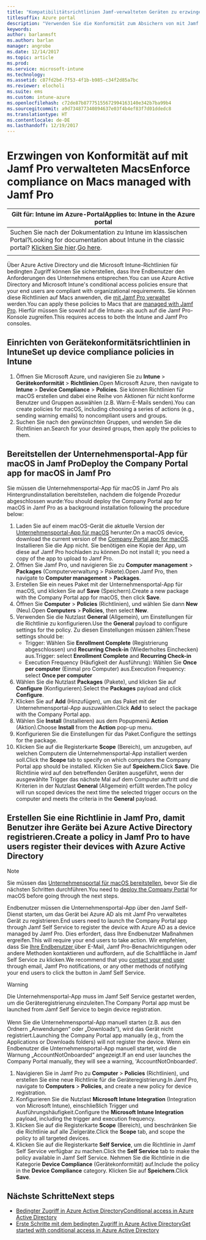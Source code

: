 ```yaml
---
title: "Kompatibilitätsrichtlinien Jamf-verwalteten Geräten zu erzwingen"
titlesuffix: Azure portal
description: "Verwenden Sie die Konformität zum Absichern von mit Jamf verwalteten Geräten."
keywords: 
author: barlanmsft
ms.author: barlan
manager: angrobe
ms.date: 12/14/2017
ms.topic: article
ms.prod: 
ms.service: microsoft-intune
ms.technology: 
ms.assetid: c87fd2bd-7f53-4f1b-b985-c34f2d85a7bc
ms.reviewer: elocholi
ms.suite: ems
ms.custom: intune-azure
ms.openlocfilehash: c72de87b87775155672994163140e342b7ba99b4
ms.sourcegitcommit: a9d734877340894637e03f4b4ef83f7d01ddedc8
ms.translationtype: HT
ms.contentlocale: de-DE
ms.lasthandoff: 12/19/2017
---
```

# <a name="enforce-compliance-on-macs-managed-with-jamf-pro"></a><span data-ttu-id="34dff-103">Erzwingen von Konformität auf mit Jamf Pro verwalteten Macs</span><span class="sxs-lookup"><span data-stu-id="34dff-103">Enforce compliance on Macs managed with Jamf Pro</span></span>

|<span data-ttu-id="34dff-104">Gilt für: Intune im Azure-Portal</span><span class="sxs-lookup"><span data-stu-id="34dff-104">Applies to: Intune in the Azure portal</span></span> |
|--|
|<span data-ttu-id="34dff-105">Suchen Sie nach der Dokumentation zu Intune im klassischen Portal?</span><span class="sxs-lookup"><span data-stu-id="34dff-105">Looking for documentation about Intune in the classic portal?</span></span> <span data-ttu-id="34dff-106">[Klicken Sie hier](/intune/introduction-intune?toc=/intune-classic/toc.json).</span><span class="sxs-lookup"><span data-stu-id="34dff-106">[Go here](/intune/introduction-intune?toc=/intune-classic/toc.json).</span></span>|
| |

<span data-ttu-id="34dff-107">Über Azure Active Directory und die Microsoft Intune-Richtlinien für bedingten Zugriff können Sie sicherstellen, dass Ihre Endbenutzer den Anforderungen des Unternehmens entsprechen.</span><span class="sxs-lookup"><span data-stu-id="34dff-107">You can use Azure Active Directory and Microsoft Intune's conditional access policies ensure that your end users are compliant with organizational requirements.</span></span> <span data-ttu-id="34dff-108">Sie können diese Richtlinien auf Macs anwenden, die [mit Jamf Pro verwaltet](conditional-access-integrate-jamf.md) werden.</span><span class="sxs-lookup"><span data-stu-id="34dff-108">You can apply these policies to Macs that are [managed with Jamf Pro](conditional-access-integrate-jamf.md).</span></span> <span data-ttu-id="34dff-109">Hierfür müssen Sie sowohl auf die Intune- als auch auf die Jamf Pro-Konsole zugreifen.</span><span class="sxs-lookup"><span data-stu-id="34dff-109">This requires access to both the Intune and Jamf Pro consoles.</span></span>

## <a name="set-up-device-compliance-policies-in-intune"></a><span data-ttu-id="34dff-110">Einrichten von Gerätekonformitätsrichtlinien in Intune</span><span class="sxs-lookup"><span data-stu-id="34dff-110">Set up device compliance policies in Intune</span></span>

1. <span data-ttu-id="34dff-111">Öffnen Sie Microsoft Azure, und navigieren Sie zu **Intune** > **Gerätekonformität** > **Richtlinien**.</span><span class="sxs-lookup"><span data-stu-id="34dff-111">Open Microsoft Azure, then navigate to **Intune** > **Device Compliance** > **Policies**.</span></span> <span data-ttu-id="34dff-112">Sie können Richtlinien für macOS erstellen und dabei eine Reihe von Aktionen für nicht konforme Benutzer und Gruppen auswählen (z.B. Warn-E-Mails senden).</span><span class="sxs-lookup"><span data-stu-id="34dff-112">You can create policies for macOS, including choosing a series of actions (e.g., sending warning emails) to noncompliant users and groups.</span></span>
2. <span data-ttu-id="34dff-113">Suchen Sie nach den gewünschten Gruppen, und wenden Sie die Richtlinien an.</span><span class="sxs-lookup"><span data-stu-id="34dff-113">Search for your desired groups, then apply the policies to them.</span></span>

## <a name="deploy-the-company-portal-app-for-macos-in-jamf-pro"></a><span data-ttu-id="34dff-114">Bereitstellen der Unternehmensportal-App für macOS in Jamf Pro</span><span class="sxs-lookup"><span data-stu-id="34dff-114">Deploy the Company Portal app for macOS in Jamf Pro</span></span>

<span data-ttu-id="34dff-115">Sie müssen die Unternehmensportal-App für macOS in Jamf Pro als Hintergrundinstallation bereitstellen, nachdem die folgende Prozedur abgeschlossen wurde:</span><span class="sxs-lookup"><span data-stu-id="34dff-115">You should deploy the Company Portal app for macOS in Jamf Pro as a background installation following the procedure below:</span></span>

1. <span data-ttu-id="34dff-116">Laden Sie auf einem macOS-Gerät die aktuelle Version der [Unternehmensportal-App für macOS](https://go.microsoft.com/fwlink/?linkid=862280) herunter.</span><span class="sxs-lookup"><span data-stu-id="34dff-116">On a macOS device, download the current version of the [Company Portal app for macOS](https://go.microsoft.com/fwlink/?linkid=862280).</span></span> <span data-ttu-id="34dff-117">Installieren Sie die App nicht. Sie benötigen eine Kopie der App, um diese auf Jamf Pro hochladen zu können.</span><span class="sxs-lookup"><span data-stu-id="34dff-117">Do not install it; you need a copy of the app to upload to Jamf Pro.</span></span>
2. <span data-ttu-id="34dff-118">Öffnen Sie Jamf Pro, und navigieren Sie zu **Computer management** > **Packages** (Computerverwaltung > Pakete).</span><span class="sxs-lookup"><span data-stu-id="34dff-118">Open Jamf Pro, then navigate to **Computer management** > **Packages**.</span></span>
3. <span data-ttu-id="34dff-119">Erstellen Sie ein neues Paket mit der Unternehmensportal-App für macOS, und klicken Sie auf **Save** (Speichern).</span><span class="sxs-lookup"><span data-stu-id="34dff-119">Create a new package with the Company Portal app for macOS, then click **Save**.</span></span>
4. <span data-ttu-id="34dff-120">Öffnen Sie **Computer** > **Policies** (Richtlinien), und wählen Sie dann **New** (Neu).</span><span class="sxs-lookup"><span data-stu-id="34dff-120">Open **Computers** > **Policies**, then select **New**.</span></span>
5. <span data-ttu-id="34dff-121">Verwenden Sie die Nutzlast **General** (Allgemein), um Einstellungen für die Richtlinie zu konfigurieren.</span><span class="sxs-lookup"><span data-stu-id="34dff-121">Use the **General** payload to configure settings for the policy.</span></span> <span data-ttu-id="34dff-122">Zu diesen Einstellungen müssen zählen:</span><span class="sxs-lookup"><span data-stu-id="34dff-122">These settings should be:</span></span>
   - <span data-ttu-id="34dff-123">Trigger: Wählen Sie **Enrollment Complete** (Registrierung abgeschlossen) und **Recurring Check-in** (Wiederholtes Einchecken) aus.</span><span class="sxs-lookup"><span data-stu-id="34dff-123">Trigger: select **Enrollment Complete** and **Recurring Check-in**</span></span>
   - <span data-ttu-id="34dff-124">Execution Frequency (Häufigkeit der Ausführung): Wählen Sie **Once per computer** (Einmal pro Computer) aus.</span><span class="sxs-lookup"><span data-stu-id="34dff-124">Execution Frequency: select **Once per computer**</span></span>
6. <span data-ttu-id="34dff-125">Wählen Sie die Nutzlast **Packages** (Pakete), und klicken Sie auf **Configure** (Konfigurieren).</span><span class="sxs-lookup"><span data-stu-id="34dff-125">Select the **Packages** payload and click **Configure**.</span></span>
7. <span data-ttu-id="34dff-126">Klicken Sie auf **Add** (Hinzufügen), um das Paket mit der Unternehmensportal-App auszuwählen.</span><span class="sxs-lookup"><span data-stu-id="34dff-126">Click **Add** to select the package with the Company Portal app.</span></span>
8. <span data-ttu-id="34dff-127">Wählen Sie **Install** (Installieren) aus dem Popupmenü **Action** (Aktion).</span><span class="sxs-lookup"><span data-stu-id="34dff-127">Choose **Install** from the **Action** pop-up menu.</span></span>
9. <span data-ttu-id="34dff-128">Konfigurieren Sie die Einstellungen für das Paket.</span><span class="sxs-lookup"><span data-stu-id="34dff-128">Configure the settings for the package.</span></span>
10. <span data-ttu-id="34dff-129">Klicken Sie auf die Registerkarte **Scope** (Bereich), um anzugeben, auf welchen Computern die Unternehmensportal-App installiert werden soll.</span><span class="sxs-lookup"><span data-stu-id="34dff-129">Click the **Scope** tab to specify on which computers the Company Portal app should be installed.</span></span> <span data-ttu-id="34dff-130">Klicken Sie auf **Speichern**.</span><span class="sxs-lookup"><span data-stu-id="34dff-130">Click **Save**.</span></span> <span data-ttu-id="34dff-131">Die Richtlinie wird auf den betreffenden Geräten ausgeführt, wenn der ausgewählte Trigger das nächste Mal auf dem Computer auftritt und die Kriterien in der Nutzlast **General** (Allgemein) erfüllt werden.</span><span class="sxs-lookup"><span data-stu-id="34dff-131">The policy will run scoped devices the next time the selected trigger occurs on the computer and meets the criteria in the **General** payload.</span></span>

## <a name="create-a-policy-in-jamf-pro-to-have-users-register-their-devices-with-azure-active-directory"></a><span data-ttu-id="34dff-132">Erstellen Sie eine Richtlinie in Jamf Pro, damit Benutzer ihre Geräte bei Azure Active Directory registrieren.</span><span class="sxs-lookup"><span data-stu-id="34dff-132">Create a policy in Jamf Pro to have users register their devices with Azure Active Directory</span></span>

> [!NOTE]
> <span data-ttu-id="34dff-133">Sie müssen das [Unternehmensportal für macOS bereitstellen](conditional-access-assign-jamf.md#require-the-company-portal-app-for-macos), bevor Sie die nächsten Schritten durchführen.</span><span class="sxs-lookup"><span data-stu-id="34dff-133">You need to [deploy the Company Portal](conditional-access-assign-jamf.md#require-the-company-portal-app-for-macos) for macOS before going through the next steps.</span></span>  

<span data-ttu-id="34dff-134">Endbenutzer müssen die Unternehmensportal-App über den Jamf Self-Dienst starten, um das Gerät bei Azure AD als mit Jamf Pro verwaltetes Gerät zu registrieren.</span><span class="sxs-lookup"><span data-stu-id="34dff-134">End users need to launch the Company Portal app through Jamf Self Service to register the device with Azure AD as a device managed by Jamf Pro.</span></span> <span data-ttu-id="34dff-135">Dies erfordert, dass Ihre Endbenutzer Maßnahmen ergreifen.</span><span class="sxs-lookup"><span data-stu-id="34dff-135">This will require your end users to take action.</span></span> <span data-ttu-id="34dff-136">Wir empfehlen, dass Sie [Ihre Endbenutzer ](end-user-educate.md) über E-Mail, Jamf Pro-Benachrichtigungen oder andere Methoden kontaktieren und auffordern, auf die Schaltfläche in Jamf Self Service zu klicken.</span><span class="sxs-lookup"><span data-stu-id="34dff-136">We recommend that you [contact your end user](end-user-educate.md) through email, Jamf Pro notifications, or any other methods of notifying your end users to click the button in Jamf Self Service.</span></span>

> [!WARNING]
> <span data-ttu-id="34dff-137">Die Unternehmensportal-App muss im Jamf Self Service gestartet werden, um die Geräteregistrierung einzuleiten.</span><span class="sxs-lookup"><span data-stu-id="34dff-137">The Company Portal app must be launched from Jamf Self Service to begin device registration.</span></span> <br><br><span data-ttu-id="34dff-138">Wenn Sie die Unternehmensportal-App manuell starten (z.B. aus den Ordnern „Anwendungen“ oder „Downloads“), wird das Gerät nicht registriert.</span><span class="sxs-lookup"><span data-stu-id="34dff-138">Launching the Company Portal app manually (e.g., from the Applications or Downloads folders) will not register the device.</span></span> <span data-ttu-id="34dff-139">Wenn ein Endbenutzer die Unternehmensportal-App manuell startet, wird die Warnung „AccountNotOnboarded“ angezeigt.</span><span class="sxs-lookup"><span data-stu-id="34dff-139">If an end user launches the Company Portal manually, they will see a warning, 'AccountNotOnboarded'.</span></span>

1. <span data-ttu-id="34dff-140">Navigieren Sie in Jamf Pro zu **Computer** > **Policies** (Richtlinien), und erstellen Sie eine neue Richtlinie für die Geräteregistrierung.</span><span class="sxs-lookup"><span data-stu-id="34dff-140">In Jamf Pro, navigate to **Computers** > **Policies**, and create a new policy for device registration.</span></span>
2. <span data-ttu-id="34dff-141">Konfigurieren Sie die Nutzlast **Microsoft Intune Integration** (Integration von Microsoft Intune), einschließlich Trigger und Ausführungshäufigkeit.</span><span class="sxs-lookup"><span data-stu-id="34dff-141">Configure the **Microsoft Intune Integration** payload, including the trigger and execution frequency.</span></span>
3. <span data-ttu-id="34dff-142">Klicken Sie auf die Registerkarte **Scope** (Bereich), und beschränken Sie die Richtlinie auf alle Zielgeräte.</span><span class="sxs-lookup"><span data-stu-id="34dff-142">Click the **Scope** tab, and scope the policy to all targeted devices.</span></span>
4. <span data-ttu-id="34dff-143">Klicken Sie auf die Registerkarte **Self Service**, um die Richtlinie in Jamf Self Service verfügbar zu machen.</span><span class="sxs-lookup"><span data-stu-id="34dff-143">Click the **Self Service** tab to make the policy available in Jamf Self Service.</span></span> <span data-ttu-id="34dff-144">Nehmen Sie die Richtlinie in die Kategorie **Device Compliance** (Gerätekonformität) auf.</span><span class="sxs-lookup"><span data-stu-id="34dff-144">Include the policy in the **Device Compliance** category.</span></span> <span data-ttu-id="34dff-145">Klicken Sie auf **Speichern**.</span><span class="sxs-lookup"><span data-stu-id="34dff-145">Click **Save**.</span></span>

## <a name="next-steps"></a><span data-ttu-id="34dff-146">Nächste Schritte</span><span class="sxs-lookup"><span data-stu-id="34dff-146">Next steps</span></span>

- [<span data-ttu-id="34dff-147">Bedingter Zugriff in Azure Active Directory</span><span class="sxs-lookup"><span data-stu-id="34dff-147">Conditional access in Azure Active Directory</span></span>](https://docs.microsoft.com/azure/active-directory/active-directory-conditional-access-azure-portal)
- [<span data-ttu-id="34dff-148">Erste Schritte mit dem bedingten Zugriff in Azure Active Directory</span><span class="sxs-lookup"><span data-stu-id="34dff-148">Get started with conditional access in Azure Active Directory</span></span>](https://docs.microsoft.com/azure/active-directory/active-directory-conditional-access-azure-portal-get-started)
